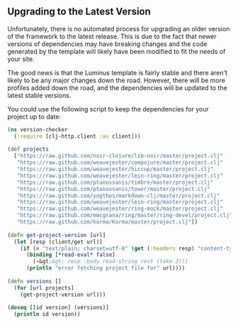 ## Upgrading to the Latest Version

Unfortunately, there is no automated process for upgrading an older version of the framework to the latest release.
This is due to the fact that newer versions of dependencies may have breaking changes and the code generated by
the template will likely have been modified to fit the needs of your site.

The good news is that the Luminus template is fairly stable and there aren't likely to be any major changes down the
road. However, there will be more profiles added down the road, and the dependencies will be updated to the latest stable versions.

You could use the following script to keep the dependencies for your project up to date:

```clojure
(ns version-checker
  (:require [clj-http.client :as client]))
 
(def projects
  ["https://raw.github.com/noir-clojure/lib-noir/master/project.clj"
   "https://raw.github.com/weavejester/compojure/master/project.clj"
   "https://raw.github.com/weavejester/hiccup/master/project.clj"
   "https://raw.github.com/weavejester/lein-ring/master/project.clj"
   "https://raw.github.com/ptaoussanis/timbre/master/project.clj"
   "https://raw.github.com/ptaoussanis/tower/master/project.clj"
   "https://raw.github.com/yogthos/markdown-clj/master/project.clj"
   "https://raw.github.com/weavejester/lein-ring/master/project.clj"
   "https://raw.github.com/weavejester/ring-mock/master/project.clj"
   "https://raw.github.com/mmcgrana/ring/master/ring-devel/project.clj"
   "https://raw.github.com/korma/Korma/master/project.clj"])
 
(defn get-project-version [url]
  (let [resp (client/get url)]
    (if (= "text/plain; charset=utf-8" (get (:headers resp) "content-type"))
      (binding [*read-eval* false]   
        (-&gt;&gt; resp :body read-string rest (take 2)))
      (println "error fetching project file for" url))))
 
(defn versions []
  (for [url projects]
    (get-project-version url)))
 
(doseq [[id version] (versions)]
  (println id version))
````
